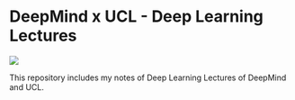 # DeepMind x UCL - Deep Learning Lectures

<img src="https://github.com/HandeTarcan/DeepMind-x-UCL---Deep-Learning-Lectures-/blob/master/DeepMind.png"> 

This repository includes my notes of Deep Learning Lectures of DeepMind and UCL. 

